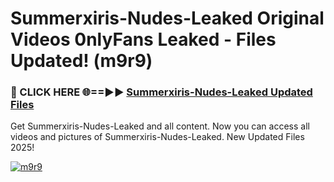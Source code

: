 # Summerxiris-Nudes-Leaked Original Videos 0nlyFans Leaked - Files Updated! (m9r9)

<h3>🔴 CLICK HERE 🌐==►► <a href="https://tinyurl.com/52m3yx9h" rel="nofollow">Summerxiris-Nudes-Leaked Updated Files</a></h3>

Get Summerxiris-Nudes-Leaked and all content. Now you can access all videos and pictures of Summerxiris-Nudes-Leaked. New Updated Files 2025!

[![m9r9](https://i.imgur.com/TnHtlc8.gif)](https://tinyurl.com/52m3yx9h)
